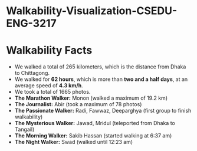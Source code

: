 # Walkability-Visualization-CSEDU-ENG-3217


# Walkability Facts

- We walked a total of 265 kilometers, which is the distance from Dhaka to Chittagong.
- We walked for **62 hours**, which is more than **two and a half days**, at an average speed of **4.3 km/h**.
- We took a total of 1665 photos.
- **The Marathon Walker:** Monon (walked a maximum of 19.2 km)
- **The Journalist:** Abir (took a maximum of 78 photos)
- **The Passionate Walker:** Radi, Fawwaz, Deeparghya (first group to finish walkability)
- **The Mysterious Walker:** Jawad, Mridul (teleported from Dhaka to Tangail)
- **The Morning Walker:** Sakib Hassan (started walking at 6:37 am)
- **The Night Walker:** Swad (walked until 12:23 am)
